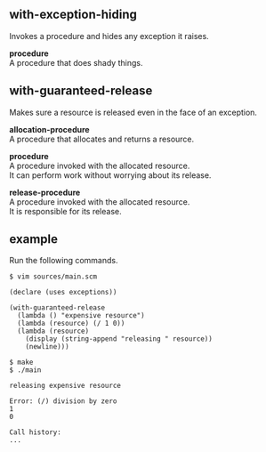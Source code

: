 with-exception-hiding
---------------------
Invokes a procedure and hides any exception it raises.

__procedure__  
A procedure that does shady things.

with-guaranteed-release
-----------------------
Makes sure a resource is released even in the face of an exception.

__allocation-procedure__  
A procedure that allocates and returns a resource.

__procedure__  
A procedure invoked with the allocated resource.  
It can perform work without worrying about its release.

__release-procedure__  
A procedure invoked with the allocated resource.  
It is responsible for its release.

example
-------
Run the following commands.

    $ vim sources/main.scm

    (declare (uses exceptions))

    (with-guaranteed-release
      (lambda () "expensive resource")
      (lambda (resource) (/ 1 0))
      (lambda (resource)
        (display (string-append "releasing " resource))
        (newline)))

    $ make
    $ ./main

    releasing expensive resource

    Error: (/) division by zero
    1
    0

    Call history:
    ...
